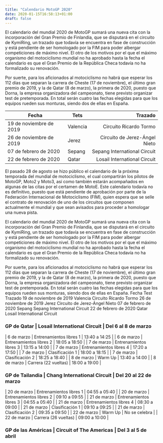 ```yaml
---
title: "Calendario MotoGP 2020"
date: 2020-01-15T16:58:13+01:00
draft: false
---
```


El calendario del mundial 2020 de MotoGP sumará una nueva cita con la incorporación del Gran Premio de Finlandia, que se disputará en el circuito de KymiRing, un trazado que todavía se encuentra en fase de construcción y está pendiente de ser homologado por la FIM para poder albergar competiciones de máximo nivel. El otro de los motivos por el que el máximo organismo del motociclismo mundial no ha aprobado hasta la fecha el calendario es que el Gran Premio de la República Checa todavía no ha formalizado su renovación.

Por suerte, para los aficionados al motociclismo no habrá que esperar los 112 días que separan la carrera de Cheste (17 de noviembre), el último gran premio de 2019, y la de Qatar (8 de marzo), la primera de 2020, puesto que Dorna, la empresa organizadora del campeonato, tiene previsto organizar test de pretemporada. En total serán cuatro las fechas elegidas para que los equipos rueden sus monturas, siendo dos de ellas en España.

| Fecha  | Tets    | Trazado |
| ------ |---------| ------: |
| 19 de noviembre de 2019  | Valencia   | Circuito Ricardo Tormo     |
| 26 de noviembre de 2019  | Jerez    | Circuito de Jerez-Ángel Nieto    |
| 07 de febrero de 2020 | Sepang | Sepang International Circuit    |
| 22 de febrero de 2020 | Qatar | Losail International Circuit    |

El pasado 28 de agosto se hizo público el calendario de la próxima temporada del mundial de motociclismo, el cual compartirán los pilotos de MotoGP, Moto2 y Moto3, así como también estarán acompañados en algunas de las citas por el certamen de MotoE. Este calendario todavía no es definitivo, puesto que está pendiente de aprobación por parte de la Federación Internacional de Motociclismo (FIM), quien espera que se selle el contrato de renovación de uno de los circuitos que componen actualmente el mundial y que sean avisados para proceder a homologar una nueva pista.

El calendario del mundial 2020 de MotoGP sumará una nueva cita con la incorporación del Gran Premio de Finlandia, que se disputará en el circuito de KymiRing, un trazado que todavía se encuentra en fase de construcción y está pendiente de ser homologado por la FIM para poder albergar competiciones de máximo nivel. El otro de los motivos por el que el máximo organismo del motociclismo mundial no ha aprobado hasta la fecha el calendario es que el Gran Premio de la República Checa todavía no ha formalizado su renovación.

Por suerte, para los aficionados al motociclismo no habrá que esperar los 112 días que separan la carrera de Cheste (17 de noviembre), el último gran premio de 2019, y la de Qatar (8 de marzo), la primera de 2020, puesto que Dorna, la empresa organizadora del campeonato, tiene previsto organizar test de pretemporada. En total serán cuatro las fechas elegidas para que los equipos rueden sus monturas, siendo dos de ellas en España.
Fecha	Test	Trazado
19 de noviembre de 2019	Valencia	Circuito Ricardo Tormo
26 de noviembre de 2019	Jerez	Circuito de Jerez-Ángel Nieto
07 de febrero de 2020	Sepang	Sepang International Circuit
22 de febrero de 2020	Qatar	Losail International Circuit

### GP de Qatar | Losail International Circuit | Del 6 al 8 de marzo

| 6 de marzo  |  Entrenamientos libres 1  |  13:40 a 14:25 |
| 6 de marzo  |  Entrenamientos libres 2  |  18:05 a 18:50 |
| 7 de marzo  |  Entrenamientos libres 3  |  13:15 a 14:00 |
| 7 de marzo  |  Entrenamientos libres 4  |  17:20 a 17:50 |
| 7 de marzo  |  Clasificación 1  |  18:00 a 18:15 |
| 7 de marzo  |  Clasificación 2  |  18:25 a 18:40 |
| 8 de marzo  |  Warm Up  |  13:40 a 14:00 |
| 8 de marzo  |  Carrera (22 vueltas)  |  18:00 a 19:00 |

### GP de Tailandia | Chang International Circuit | Del 20 al 22 de marzo

| 20 de marzo  |  Entrenamientos libres 1  |  04:55 a 05:40 |
| 20 de marzo  |  Entrenamientos libres 2  |  09:10 a 09:55 |
| 21 de marzo  |  Entrenamientos libres 3  |  04:55 a 05:40 |
| 21 de marzo  |  Entrenamientos libres 4  |  08:30 a 09:00 |
| 21 de marzo  |  Clasificación 1  |  09:10 a 09:25 |
| 21 de marzo  |  Clasificación 2  |  09:35 a 09:50 |
| 22 de marzo  |  Warm Up  |  No se celebra |
| 22 de marzo  |  Carrera (26 vueltas) |  09:00 a 10:00 |

### GP de las Américas | Circuit of The Americas | Del 3 al 5 de abril
